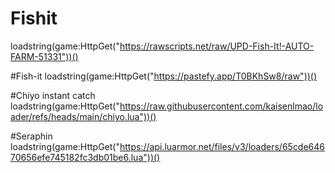 # Fishit
loadstring(game:HttpGet("https://rawscripts.net/raw/UPD-Fish-It!-AUTO-FARM-51331"))()

#Fish-it
loadstring(game:HttpGet("https://pastefy.app/T0BKhSw8/raw"))()

#Chiyo instant catch
loadstring(game:HttpGet("https://raw.githubusercontent.com/kaisenlmao/loader/refs/heads/main/chiyo.lua"))()

#Seraphin
loadstring(game:HttpGet("https://api.luarmor.net/files/v3/loaders/65cde64670656efe745182fc3db01be6.lua"))()
